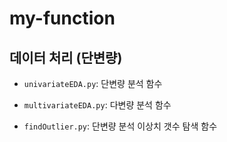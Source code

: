 # my-function

## 데이터 처리 (단변량)
- `univariateEDA.py`: 단변량 분석 함수
- `multivariateEDA.py`: 다변량 분석 함수

- `findOutlier.py`: 단변량 분석 이상치 갯수 탐색 함수